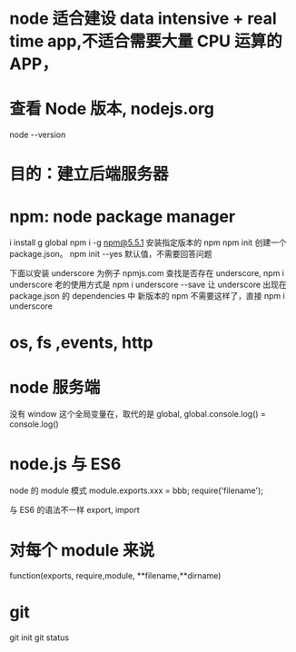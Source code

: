 # node 适合建设 data intensive + real time app,不适合需要大量 CPU 运算的 APP，

# 查看 Node 版本, nodejs.org

node --version

# 目的：建立后端服务器

# npm: node package manager

i install g global
npm i -g npm@5.5.1 安装指定版本的 npm
npm init 创建一个 package.json。
npm init --yes 默认值，不需要回答问题

下面以安装 underscore 为例子
npmjs.com 查找是否存在 underscore,
npm i underscore
老的使用方式是 npm i underscore --save 让 underscore 出现在 package.json 的 dependencies 中
新版本的 npm 不需要这样了，直接 npm i underscore

# os, fs ,events, http

# node 服务端

没有 window 这个全局变量在，取代的是 global,
global.console.log() = console.log()

# node.js 与 ES6

node 的 module 模式
module.exports.xxx = bbb;
require('filename');

与 ES6 的语法不一样
export, import

# 对每个 module 来说

function(exports, require,module, **filename,**dirname)

# git

git init
git status
